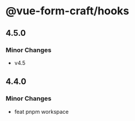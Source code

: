 # @vue-form-craft/hooks

## 4.5.0

### Minor Changes

- v4.5

## 4.4.0

### Minor Changes

- feat pnpm workspace
